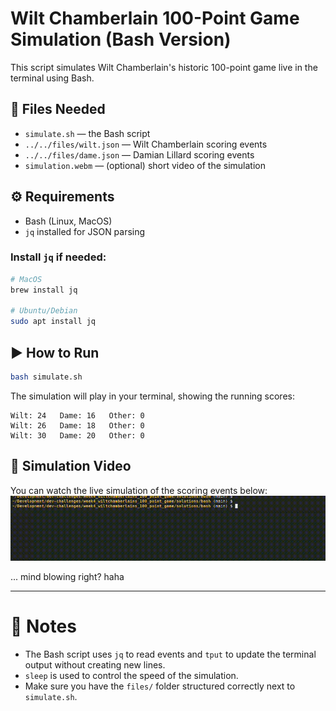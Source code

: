 # Wilt Chamberlain 100-Point Game Simulation (Bash Version)

This script simulates Wilt Chamberlain's historic 100-point game live in the terminal using Bash.

## 📂 Files Needed

- `simulate.sh` — the Bash script
- `../../files/wilt.json` — Wilt Chamberlain scoring events
- `../../files/dame.json` — Damian Lillard scoring events
- `simulation.webm` — (optional) short video of the simulation

## ⚙️ Requirements

- Bash (Linux, MacOS)
- `jq` installed for JSON parsing

### Install `jq` if needed:

```bash
# MacOS
brew install jq

# Ubuntu/Debian
sudo apt install jq
```

## ▶️ How to Run

```bash
bash simulate.sh
```

The simulation will play in your terminal, showing the running scores:

```
Wilt: 24   Dame: 16   Other: 0
Wilt: 26   Dame: 18   Other: 0
Wilt: 30   Dame: 20   Other: 0
```

## 🎥 Simulation Video
You can watch the live simulation of the scoring events below:
![Watch the simulation](simulation.gif)

... mind blowing right? haha 

---

# 📌 Notes

- The Bash script uses `jq` to read events and `tput` to update the terminal output without creating new lines.
- `sleep` is used to control the speed of the simulation.
- Make sure you have the `files/` folder structured correctly next to `simulate.sh`.

